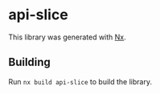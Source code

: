 # api-slice

This library was generated with [Nx](https://nx.dev).

## Building

Run `nx build api-slice` to build the library.
